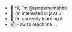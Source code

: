 - 👋 Hi, I’m @iamparhamohhh
- 👀 I’m interested in java :/
- 🌱 I’m currently learning it
- 📫 How to reach me ...

<!---
iamparhamohhh/iamparhamohhh is a ✨ special ✨ repository because its `README.md` (this file) appears on your GitHub profile.
You can click the Preview link to take a look at your changes.
--->
